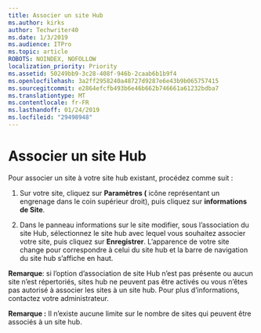 ```yaml
---
title: Associer un site Hub
ms.author: kirks
author: Techwriter40
ms.date: 1/3/2019
ms.audience: ITPro
ms.topic: article
ROBOTS: NOINDEX, NOFOLLOW
localization_priority: Priority
ms.assetid: 50249bb9-3c28-408f-946b-2caab6b1b9f4
ms.openlocfilehash: 3a2ff2958240a48727d9287e6e43b9b065757415
ms.sourcegitcommit: e2864efcfb493b6e46b662b746661a61232bdba7
ms.translationtype: MT
ms.contentlocale: fr-FR
ms.lasthandoff: 01/24/2019
ms.locfileid: "29498948"
---
```

# <a name="associate-a-hub-site"></a>Associer un site Hub

Pour associer un site à votre site hub existant, procédez comme suit :
  
1. Sur votre site, cliquez sur **Paramètres (** icône représentant un engrenage dans le coin supérieur droit), puis cliquez sur **informations de Site**. 
    
2. Dans le panneau informations sur le site modifier, sous l’association du site Hub, sélectionnez le site hub avec lequel vous souhaitez associer votre site, puis cliquez sur **Enregistrer**. L’apparence de votre site change pour correspondre à celui du site hub et la barre de navigation du site hub s’affiche en haut. 
    
 **Remarque**: si l’option d’association de site Hub n’est pas présente ou aucun site n’est répertoriés, sites hub ne peuvent pas être activés ou vous n’êtes pas autorisé à associer les sites à un site hub. Pour plus d’informations, contactez votre administrateur. 
  
 **Remarque :** Il n’existe aucune limite sur le nombre de sites qui peuvent être associés à un site hub. 
  

